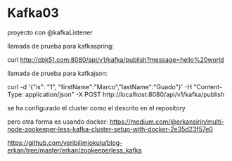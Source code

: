 # Kafka03
proyecto con @kafkaListener

llamada de prueba para kafkaspring:  

curl http://cbk51.com:8080/api/v1/kafka/publish?message=hello%20world

llamada de prueba para kafkajson:  

curl -d '{"is": "1", "firstName":"Marco","lastName":"Guado"}' -H "Content-Type: application/json" -X POST http://localhost:8080/api/v1/kafka/publish

se ha configurado el cluster como el descrito en el repository

pero otra forma es usando docker:
https://medium.com/@erkansirin/multi-node-zookeeper-less-kafka-cluster-setup-with-docker-2e35d23f57e0

https://github.com/veribilimiokulu/blog-erkan/tree/master/erkan/zookeeperless_kafka

